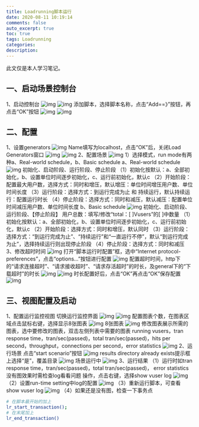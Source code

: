 ```yaml
---
title: Loadrunning脚本运行
date: 2020-08-11 10:19:14
comments: false
auto_excerpt: true
toc: true 
tags: Loadrunning
categories: 
description:
---
```

此文仅是本人学习笔记。

## 一、启动场景控制台
1、启动控制台
![img](/images/LoadrunningScenarioRunning1.png)
![img](/images/LoadrunningScenarioRunning2.png)
添加脚本，选择脚本名称，点击“Add==》”按钮，再点击“OK”按钮
![img](/images/LoadrunningScenarioRunning3.png)
![img](/images/LoadrunningScenarioRunning4.png)
## 二、配置
1、设置generators 
![img](/images/LoadrunningScenarioRunning5.png)
Name填写为localhost，点击“OK”后，关闭Load Generators窗口
![img](/images/LoadrunningScenarioRunning6.png)
![img](/images/LoadrunningScenarioRunning7.png)
2、配置场景
![img](/images/LoadrunningScenarioRunning8.png)
1）选择模式，run mode有两种a、Real-world schedule，b、Basic schedule
a、Real-world schedule
![img](/images/LoadrunningScenarioRunning9.png)
初始化、启动阶段、运行阶段、停止阶段
（1）初始化按默认：a、全部初始化，b、设置单位时间逐步初始化，c、运行前初始化，默认c
（2）开始阶段：配置最大用户数，选择方式：同时和增压，默认增压：单位时间增压用户数、单位时间长度
（3）运行阶段：选择方式：到运行完成为止 和 持续运行，默认持续运行：配置运行时长
（4）停止阶段：选择方式：同时和减压，默认减压：配置单位时间减压用户数、单位时间长度
b、Basic schedule
![img](/images/LoadrunningScenarioRunning10.png)
初始化、启动阶段、运行阶段、【停止阶段】
用户总数：填写/修改“total：[  ]Vusers”的[  ]中数量
（1）初始化按默认：a、全部初始化，b、设置单位时间逐步初始化，c、运行前初始化，默认c
（2）开始阶段：选择方式：同时和增压，默认同时
（3）运行阶段：选择方式：“到运行完成为止”、“持续运行”和“一直运行不停”，默认“到运行完成为止”，选择持续运行则出现停止阶段
（4）停止阶段：选择方式：同时和减压
3、修改超时时间
![img](/images/LoadrunningScenarioRunning11.png)
打开“脚本运行时配置”框，选中“Internet protocol-preferences”，点击“options...”按钮进行配置
![img](/images/LoadrunningScenarioRunning12.png)
配置超时时间，http下的“请求连接超时”、“请求接收超时”、“请求存活超时”的时长，及general下的“下载超时”的时长
![img](/images/LoadrunningScenarioRunning13.png)
![img](/images/LoadrunningScenarioRunning14.png)
时长配置好后，点击“OK”再点击“OK”保存配置
![img](/images/LoadrunningScenarioRunning15.png)
## 三、视图配置及启动
1、配置运行监控视图
切换运行监控界面
![img](/images/LoadrunningScenarioRunning16.png)
![img](/images/LoadrunningScenarioRunning17.png)
配置图表个数，在图表区域点击鼠标右键，选择显示8张图表
![img](/images/LoadrunningScenarioRunning18.png)
8张图表
![img](/images/LoadrunningScenarioRunning19.png)
修改图表展示所需的图表，选中要修改的图表，双击左侧列表中需要的图表
running vusers，tran response time，tran/sec(passed)，total tran/sec(passed)，hits per second，throughput，connections per second，error statistics
![img](/images/LoadrunningScenarioRunning20.png)
2、运行场景
点击“start scenario”按钮
![img](/images/LoadrunningScenarioRunning21.png)
results directory already exists提示框上选择“是”，覆盖目录
![img](/images/LoadrunningScenarioRunning22.png)
场景运行中
![img](/images/LoadrunningScenarioRunning23.png)
3、运行结果
（1）运行时如tran response time，tran/sec(passed)，total tran/sec(passed)， error statistics没有图效果时需检查log看看问题
操作，点击右键，选择show vuser log
![img](/images/LoadrunningScenarioRunning24.png)
（2）设置run-time setting中log的配置
![img](/images/LoadrunningScenarioRunning25.png)
（3）重新运行脚本，可查看show vuser log
![img](/images/LoadrunningScenarioRunning26.png)
（4）如果还是没有图，检查一下事务点
``` bash
# 在脚本最开始的加上
lr_start_transaction();
# 在末尾加上
lr_end_transaction()
```
